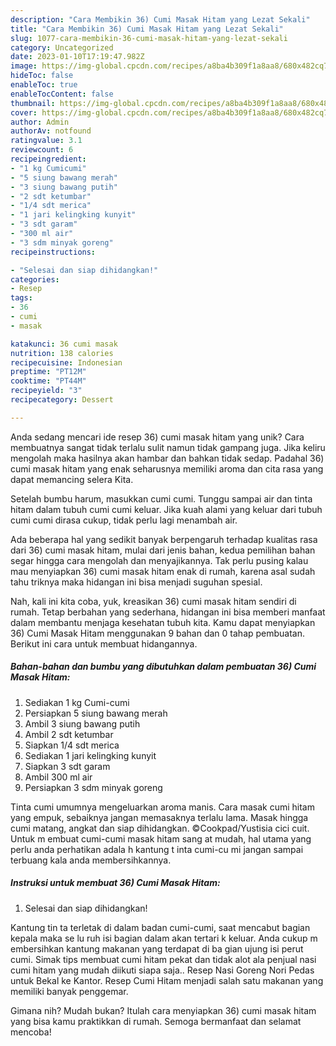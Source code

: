 ```yaml
---
description: "Cara Membikin 36) Cumi Masak Hitam yang Lezat Sekali"
title: "Cara Membikin 36) Cumi Masak Hitam yang Lezat Sekali"
slug: 1077-cara-membikin-36-cumi-masak-hitam-yang-lezat-sekali
category: Uncategorized
date: 2023-01-10T17:19:47.982Z
image: https://img-global.cpcdn.com/recipes/a8ba4b309f1a8aa8/680x482cq70/36-cumi-masak-hitam-foto-resep-utama.jpg
hideToc: false
enableToc: true
enableTocContent: false
thumbnail: https://img-global.cpcdn.com/recipes/a8ba4b309f1a8aa8/680x482cq70/36-cumi-masak-hitam-foto-resep-utama.jpg
cover: https://img-global.cpcdn.com/recipes/a8ba4b309f1a8aa8/680x482cq70/36-cumi-masak-hitam-foto-resep-utama.jpg
author: Admin
authorAv: notfound
ratingvalue: 3.1
reviewcount: 6
recipeingredient:
- "1 kg Cumicumi"
- "5 siung bawang merah"
- "3 siung bawang putih"
- "2 sdt ketumbar"
- "1/4 sdt merica"
- "1 jari kelingking kunyit"
- "3 sdt garam"
- "300 ml air"
- "3 sdm minyak goreng"
recipeinstructions:

- "Selesai dan siap dihidangkan!"
categories:
- Resep
tags:
- 36
- cumi
- masak

katakunci: 36 cumi masak 
nutrition: 138 calories
recipecuisine: Indonesian
preptime: "PT12M"
cooktime: "PT44M"
recipeyield: "3"
recipecategory: Dessert

---
```





Anda sedang mencari ide resep 36) cumi masak hitam yang unik? Cara membuatnya sangat tidak terlalu sulit namun tidak gampang juga. Jika keliru mengolah maka hasilnya akan hambar dan bahkan tidak sedap. Padahal 36) cumi masak hitam yang enak seharusnya memiliki aroma dan cita rasa yang dapat memancing selera Kita.





Setelah bumbu harum, masukkan cumi cumi. Tunggu sampai air dan tinta hitam dalam tubuh cumi cumi keluar. Jika kuah alami yang keluar dari tubuh cumi cumi dirasa cukup, tidak perlu lagi menambah air.

Ada beberapa hal yang sedikit banyak berpengaruh terhadap kualitas rasa dari 36) cumi masak hitam, mulai dari jenis bahan, kedua pemilihan bahan segar hingga cara mengolah dan menyajikannya. Tak perlu pusing kalau mau menyiapkan 36) cumi masak hitam enak di rumah, karena asal sudah tahu triknya maka hidangan ini bisa menjadi suguhan spesial.






Nah, kali ini kita coba, yuk, kreasikan 36) cumi masak hitam sendiri di rumah. Tetap berbahan yang sederhana, hidangan ini bisa memberi manfaat dalam membantu menjaga kesehatan tubuh kita. Kamu dapat menyiapkan 36) Cumi Masak Hitam menggunakan 9 bahan dan 0 tahap pembuatan. Berikut ini cara untuk membuat hidangannya.

<!--inarticleads1-->

##### Bahan-bahan dan bumbu yang dibutuhkan dalam pembuatan 36) Cumi Masak Hitam:

1. Sediakan 1 kg Cumi-cumi
1. Persiapkan 5 siung bawang merah
1. Ambil 3 siung bawang putih
1. Ambil 2 sdt ketumbar
1. Siapkan 1/4 sdt merica
1. Sediakan 1 jari kelingking kunyit
1. Siapkan 3 sdt garam
1. Ambil 300 ml air
1. Persiapkan 3 sdm minyak goreng


Tinta cumi umumnya mengeluarkan aroma manis. Cara masak cumi hitam yang empuk, sebaiknya jangan memasaknya terlalu lama. Masak hingga cumi matang, angkat dan siap dihidangkan. ©Cookpad/Yustisia cici cuit. Untuk m embuat cumi-cumi masak hitam sang at mudah, hal utama yang perlu anda perhatikan adala h kantung t inta cumi-cu mi jangan sampai terbuang kala anda membersihkannya. 

<!--inarticleads2-->

##### Instruksi untuk membuat 36) Cumi Masak Hitam:


1. Selesai dan siap dihidangkan!

Kantung tin ta terletak di dalam badan cumi-cumi, saat mencabut bagian kepala maka se lu ruh isi bagian dalam akan tertari k keluar. Anda cukup m embersihkan kantung makanan yang terdapat di ba gian ujung isi perut cumi. Simak tips membuat cumi hitam pekat dan tidak alot ala penjual nasi cumi hitam yang mudah diikuti siapa saja.. Resep Nasi Goreng Nori Pedas untuk Bekal ke Kantor. Resep Cumi Hitam menjadi salah satu makanan yang memiliki banyak penggemar. 

Gimana nih? Mudah bukan? Itulah cara menyiapkan 36) cumi masak hitam yang bisa kamu praktikkan di rumah. Semoga bermanfaat dan selamat mencoba!
